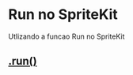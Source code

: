 # Run no SpriteKit

Utlizando a funcao Run no SpriteKit

## [.run()](https://github.com/ghsumiyasu/Swift/blob/main/README-SpriteNode-RunMoveTO-br-pt.md)